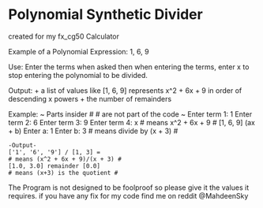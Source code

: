 # Polynomial Synthetic Divider

created for my fx_cg50 Calculator

Example of a Polynomial Expression: 1, 6, 9

Use:
	Enter the terms when asked
	then when entering the terms, enter x to stop entering the 
	polynomial to be divided.

Output:
	+ a list of values like [1, 6, 9] represents x^2 + 6x + 9 
	  in order of descending x powers
	+ the number of remainders

Example:
~ Parts insider # # are not part of the code ~
	Enter term 1: 1
	Enter term 2: 6
	Enter term 3: 9
	Enter term 4: x 
	# means x^2 + 6x + 9 #
	[1, 6, 9]
	(ax + b)
	Enter a: 1
	Enter b: 3 
	# means divide by (x + 3) #
	
	-Output-
	['1', '6', '9'] / [1, 3] =
	# means (x^2 + 6x + 9)/(x + 3) #
	[1.0, 3.0] remainder [0.0] 
	# means (x+3) is the quotient #

The Program is not designed to be foolproof so please give it the values it requires.
if you have any fix for my code find me on reddit @MahdeenSky


